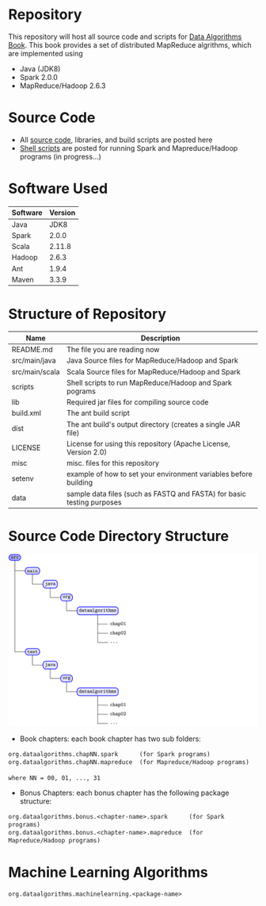 Repository
==========
This repository will host all source code and scripts for
[Data Algorithms Book](http://shop.oreilly.com/product/0636920033950.do).
This book provides a set of distributed MapReduce algrithms, which are implemented using
* Java (JDK8)
* Spark 2.0.0
* MapReduce/Hadoop 2.6.3

Source Code
===========
* All [source code](../src), libraries, and build scripts are posted here
* [Shell scripts](../scripts) are posted for running Spark and Mapreduce/Hadoop programs (in progress...)


Software Used
=============

Software | Version
---------|--------
Java     | JDK8
Spark    | 2.0.0
Scala    | 2.11.8
Hadoop   | 2.6.3
Ant      | 1.9.4
Maven    | 3.3.9


Structure of Repository
=======================

Name           | Description
---------------|--------------------------------------------------------------------
README.md      | The file you are reading now
src/main/java  | Java Source files for MapReduce/Hadoop and Spark
src/main/scala | Scala Source files for MapReduce/Hadoop and Spark
scripts        | Shell scripts to run MapReduce/Hadoop and Spark pograms
lib            | Required jar files for compiling source code
build.xml      | The ant build script
dist           | The ant build's output directory (creates a single JAR file)
LICENSE        | License for using this repository (Apache License, Version 2.0)
misc           | misc. files for this repository
setenv         | example of how to set your environment variables before building
data           | sample data files (such as FASTQ and FASTA) for basic testing purposes

Source Code Directory Structure
===============================
![src directory](./source_tree.png)

* Book chapters: each book chapter has two sub folders:
````
org.dataalgorithms.chapNN.spark      (for Spark programs)
org.dataalgorithms.chapNN.mapreduce  (for Mapreduce/Hadoop programs)

where NN = 00, 01, ..., 31
````
* Bonus Chapters: each bonus chapter has the following package structure:
````
org.dataalgorithms.bonus.<chapter-name>.spark      (for Spark programs)
org.dataalgorithms.bonus.<chapter-name>.mapreduce  (for Mapreduce/Hadoop programs)
````

Machine Learning Algorithms
===========================
````
org.dataalgorithms.machinelearning.<package-name> 
````